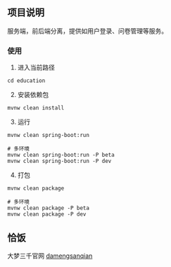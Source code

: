 ## 项目说明

服务端，前后端分离，提供如用户登录、问卷管理等服务。

### 使用

1. 进入当前路径

```shell
cd education
```

2. 安装依赖包

```shell
mvnw clean install
```

3. 运行

```shell
mvnw clean spring-boot:run

# 多环境
mvnw clean spring-boot:run -P beta
mvnw clean spring-boot:run -P dev
```

4. 打包
```shell
mvnw clean package

# 多环境
mvnw clean package -P beta
mvnw clean package -P dev
```

## 恰饭
大梦三千官网 [damengsanqian](http://www.damengsanqian.com/)
